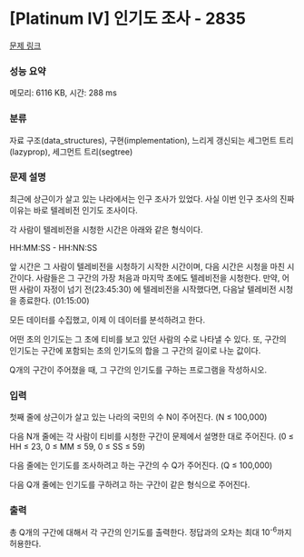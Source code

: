 # [Platinum IV] 인기도 조사 - 2835 

[문제 링크](https://www.acmicpc.net/problem/2835) 

### 성능 요약

메모리: 6116 KB, 시간: 288 ms

### 분류

자료 구조(data_structures), 구현(implementation), 느리게 갱신되는 세그먼트 트리(lazyprop), 세그먼트 트리(segtree)

### 문제 설명

<p>최근에 상근이가 살고 있는 나라에서는 인구 조사가 있었다. 사실 이번 인구 조사의 진짜 이유는 바로 텔레비전 인기도 조사이다.</p>

<p>각 사람이 텔레비전을 시청한 시간은 아래와 같은 형식이다.</p>

<p>HH:MM:SS - HH:NN:SS</p>

<p>앞 시간은 그 사람이 텔레비전을 시청하기 시작한 시간이며, 다음 시간은 시청을 마친 시간이다. 사람들은 그 구간의 가장 처음과 마지막 초에도 텔레비전을 시청한다. 만약, 어떤 사람이 자정이 넘기 전(23:45:30) 에 텔레비전을 시작했다면, 다음날 텔레비전 시청을 종료한다. (01:15:00)</p>

<p>모든 데이터를 수집했고, 이제 이 데이터를 분석하려고 한다.</p>

<p>어떤 초의 인기도는 그 초에 티비를 보고 있던 사람의 수로 나타낼 수 있다. 또, 구간의 인기도는 구간에 포함되는 초의 인기도의 합을 그 구간의 길이로 나눈 값이다.</p>

<p>Q개의 구간이 주어졌을 때, 그 구간의 인기도를 구하는 프로그램을 작성하시오.</p>

### 입력 

 <p>첫째 줄에 상근이가 살고 있는 나라의 국민의 수 N이 주어진다. (N ≤ 100,000)</p>

<p>다음 N개 줄에는 각 사람이 티비를 시청한 구간이 문제에서 설명한 대로 주어진다. (0 ≤ HH ≤ 23, 0 ≤ MM ≤ 59, 0 ≤ SS ≤ 59)</p>

<p>다음 줄에는 인기도를 조사하려고 하는 구간의 수 Q가 주어진다. (Q ≤ 100,000)</p>

<p>다음 Q개 줄에는 인기도를 구하려고 하는 구간이 같은 형식으로 주어진다.</p>

### 출력 

 <p>총 Q개의 구간에 대해서 각 구간의 인기도를 출력한다. 정답과의 오차는 최대 10<sup>-6</sup>까지 허용한다.</p>

